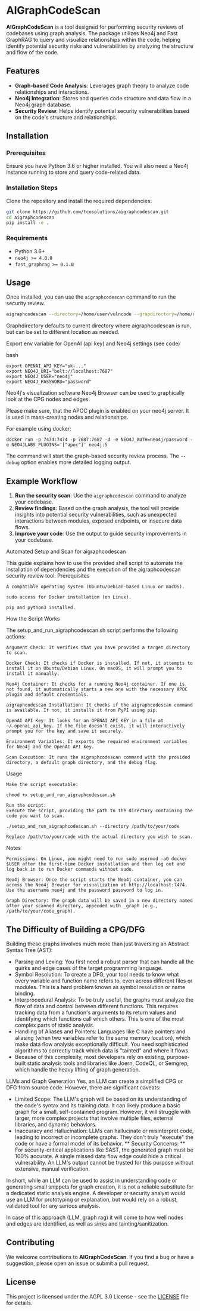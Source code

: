 # AIGraphCodeScan

**AIGraphCodeScan** is a tool designed for performing security reviews of codebases using graph analysis. The package utilizes Neo4j and Fast GraphRAG to query and visualize relationships within the code, helping identify potential security risks and vulnerabilities by analyzing the structure and flow of the code.

## Features

- **Graph-based Code Analysis**: Leverages graph theory to analyze code relationships and interactions.
- **Neo4j Integration**: Stores and queries code structure and data flow in a Neo4j graph database.
- **Security Review**: Helps identify potential security vulnerabilities based on the code's structure and relationships.

## Installation

### Prerequisites

Ensure you have Python 3.6 or higher installed. You will also need a Neo4j instance running to store and query code-related data.

### Installation Steps

Clone the repository and install the required dependencies:

```bash
git clone https://github.com/tcosolutions/aigraphcodescan.git
cd aigraphcodescan
pip install -e .
```

### Requirements

- Python 3.6+
- `neo4j >= 4.0.0`
- `fast_graphrag >= 0.1.0`

## Usage

Once installed, you can use the `aigraphcodescan` command to run the security review.

```bash
aigraphcodescan --directory=/home/user/vulncode --grapdirectory=/home/user/aigraphcodescan/vulncode_graph --debug
```

Graphdirectory defaults to current directory where aigraphcodescan is run, but can be set to different location as needed.

Export env variable for OpenAI (api key) and Neo4j settings (see code)

bash
```
export OPENAI_API_KEY="sk-..."
export NEO4J_URI="bolt://localhost:7687"
export NEO4J_USER="neo4j"
export NEO4J_PASSWORD="password"
```

Neo4j's visualization software Neo4j Browser can be used to graphically look at the CPG nodes and edges.

Please make sure, that the APOC plugin is enabled on your neo4j server. It is used in mass-creating nodes and relationships.

For example using docker:
```
docker run -p 7474:7474 -p 7687:7687 -d -e NEO4J_AUTH=neo4j/password -e NEO4JLABS_PLUGINS='["apoc"]' neo4j:5
```

The command will start the graph-based security review process. The `--debug` option enables more detailed logging output.

## Example Workflow

1. **Run the security scan**: Use the `aigraphcodescan` command to analyze your codebase.
2. **Review findings**: Based on the graph analysis, the tool will provide insights into potential security vulnerabilities, such as unexpected interactions between modules, exposed endpoints, or insecure data flows.
3. **Improve your code**: Use the output to guide security improvements in your codebase.


Automated Setup and Scan for aigraphcodescan

This guide explains how to use the provided shell script to automate the installation of dependencies and the execution of the aigraphcodescan security review tool.
Prerequisites

    A compatible operating system (Ubuntu/Debian-based Linux or macOS).

    sudo access for Docker installation (on Linux).

    pip and python3 installed.

How the Script Works

The setup_and_run_aigraphcodescan.sh script performs the following actions:

    Argument Check: It verifies that you have provided a target directory to scan.

    Docker Check: It checks if Docker is installed. If not, it attempts to install it on Ubuntu/Debian Linux. On macOS, it will prompt you to install it manually.

    Neo4j Container: It checks for a running Neo4j container. If one is not found, it automatically starts a new one with the necessary APOC plugin and default credentials.

    aigraphcodescan Installation: It checks if the aigraphcodescan command is available. If not, it installs it from PyPI using pip.

    OpenAI API Key: It looks for an OPENAI_API_KEY in a file at ~/.openai_api_key. If the file doesn't exist, it will interactively prompt you for the key and save it securely.

    Environment Variables: It exports the required environment variables for Neo4j and the OpenAI API key.

    Scan Execution: It runs the aigraphcodescan command with the provided directory, a default graph directory, and the debug flag.

Usage

    Make the script executable:

    chmod +x setup_and_run_aigraphcodescan.sh

    Run the script:
    Execute the script, providing the path to the directory containing the code you want to scan.

    ./setup_and_run_aigraphcodescan.sh --directory /path/to/your/code

    Replace /path/to/your/code with the actual directory you wish to scan.

Notes

    Permissions: On Linux, you might need to run sudo usermod -aG docker $USER after the first-time Docker installation and then log out and log back in to run Docker commands without sudo.

    Neo4j Browser: Once the script starts the Neo4j container, you can access the Neo4j Browser for visualization at http://localhost:7474. Use the username neo4j and the password password to log in.

    Graph Directory: The graph data will be saved in a new directory named after your scanned directory, appended with _graph (e.g., /path/to/your/code_graph).

## The Difficulty of Building a CPG/DFG


Building these graphs involves much more than just traversing an Abstract Syntax Tree (AST):

* Parsing and Lexing: You first need a robust parser that can handle all the quirks and edge cases of the target programming language.
* Symbol Resolution: To create a DFG, your tool needs to know what every variable and function name refers to, even across different files or modules. This is a hard problem known as symbol resolution or name binding.
* Interprocedural Analysis: To be truly useful, the graphs must analyze the flow of data and control between different functions. This requires tracking data from a function's arguments to its return values and identifying which functions call which others. This is one of the most complex parts of static analysis.
* Handling of Aliases and Pointers: Languages like C have pointers and aliasing (when two variables refer to the same memory location), which make data flow analysis exceptionally difficult. You need sophisticated algorithms to correctly track which data is "tainted" and where it flows.
* Because of this complexity, most developers rely on existing, purpose-built static analysis tools and libraries like Joern, CodeQL, or Semgrep, which handle the heavy lifting of graph generation.

LLMs and Graph Generation
Yes, an LLM can create a simplified CPG or DFG from source code. However, there are significant caveats:
* Limited Scope: The LLM's graph will be based on its understanding of the code's syntax and its training data. It can likely produce a basic graph for a small, self-contained program. However, it will struggle with larger, more complex projects that involve multiple files, external libraries, and dynamic behaviors.
* Inaccuracy and Hallucination: LLMs can hallucinate or misinterpret code, leading to incorrect or incomplete graphs. They don't truly "execute" the code or have a formal model of its behavior.
** Security Concerns: ** For security-critical applications like SAST, the generated graph must be 100% accurate. A single missed data flow edge could hide a critical vulnerability. An LLM's output cannot be trusted for this purpose without extensive, manual verification.
  
In short, while an LLM can be used to assist in understanding code or generating small snippets for graph creation, it is not a reliable substitute for a dedicated static analysis engine. A developer or security analyst would use an LLM for prototyping or explanation, but would rely on a robust, validated tool for any serious analysis.

In case of this approach (LLM, graph rag) it will come to how well nodes and edges are identified, as well as sinks and tainting/sanitization.



## Contributing

We welcome contributions to **AIGraphCodeScan**. If you find a bug or have a suggestion, please open an issue or submit a pull request.

## License

This project is licensed under the AGPL 3.0 License - see the [LICENSE](LICENSE) file for details.
